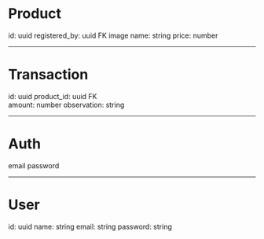 # Product

id: uuid
registered_by: uuid FK
image
name: string
price: number

---

# Transaction

id: uuid
product_id: uuid FK  
amount: number
observation: string

---

# Auth

email
password

---

# User

id: uuid
name: string
email: string
password: string
